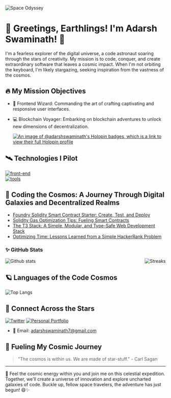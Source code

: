 <!-- Banner Image -->
![Space Odyssey](https://wallpapercave.com/wp/wp6657817.jpg)

<!-- Your Name and Introduction -->
# 🚀 Greetings, Earthlings! I'm Adarsh Swaminath! 👋

<!-- Your Bio -->
I'm a fearless explorer of the digital universe, a code astronaut soaring through the stars of creativity. My mission is to code, conquer, and create extraordinary software that leaves a cosmic impact. When I'm not orbiting the keyboard, I'm likely stargazing, seeking inspiration from the vastness of the cosmos.

<!-- Your Interests with Realistic Icons -->
## 🔥 My Mission Objectives

- 🚀 Frontend Wizard: Commanding the art of crafting captivating and responsive user interfaces.
- 💻 Blockchain Voyager: Embarking on blockchain adventures to unlock new dimensions of decentralization.

  [![An image of @adarshswaminath's Holopin badges, which is a link to view their full Holopin profile](https://holopin.me/adarshswaminath)](https://holopin.io/@adarshswaminath)


<!-- Technologies I Pilot -->
## 🛰️ Technologies I Pilot

[![front-end](https://skillicons.dev/icons?i=html,css,js,react,astro,tailwindcss,nextjs,prisma,python,solidity,bash,flask)](https://github.com/adarshswamianth) <br/>
[![tools](https://skillicons.dev/icons?i=vscode,git,github,ipfs,linux,netlify,vercel,vite)](https://github.com/adarshswamianth)


<!-- Mission Logs: Coding Adventures and Blockchain Explorations -->
## 🌌 Coding the Cosmos: A Journey Through Digital Galaxies and Decentralized Realms

<!-- Writeups -->
- [Foundry Solidity Smart Contract Starter: Create, Test, and Deploy](https://coinsbench.com/solidity-smartcontract-starter-create-test-and-deploy-with-foundry-1a0bc8f4f916)
- [Solidity Gas Optimization Tips: Fueling Smart Contracts](https://medium.com/coinsbench/solidity-gas-optimization-tips-52e62d4ce57d)
- [The T3 Stack: A Simple, Modular, and Type-Safe Web Development Stack](https://medium.com/stackademic/the-t3-stack-a-simple-modular-and-type-safe-web-development-stack-9f191c47f17e)
- [Optimizing Time: Lessons Learned from a Simple HackerRank Problem](https://medium.com/@adarshswaminath7/optimizing-time-lessons-learned-from-a-simple-hackerrank-problem-8a25cfc55aee)
<!-- Your GitHub Stats and Streak -->
### ✨ GitHub Stats

<div style="display: flex; align-items: flex-start; justify-content: space-between;">
<!--   <img src="https://github-readme-stats.vercel.app/api?username=adarshswaminath&theme=radical" alt="Adarsh's GitHub Stats" style="flex: 1; max-width: 50%;"> -->
  <img src="https://github-readme-stats.vercel.app/api?username=adarshswaminath&theme=midnight-purple&show_icons=true&hide_border=true&count_private=true" alt="Github stats"/>
  <img src="https://github-readme-streak-stats.herokuapp.com/?user=adarshswaminath&theme=midnight-purple&hide_border=true" alt="Streaks"/>
</div>

<!-- Your Top Languages -->
## 🪐 Languages of the Code Cosmos
![Top Langs](https://github-readme-stats.vercel.app/api/top-langs/?username=adarshswaminath&theme=midnight-purple&show_icons=true&hide_border=true&layout=compact)

<!-- Your Social Media and Contact Info with Icons -->
## 🌟 Connect Across the Stars
<!--
[![LinkedIn](https://img.shields.io/badge/LinkedIn-Adarsh%20Swaminath-blue?style=flat-square&logo=linkedin&logoColor=white)](https://www.linkedin.com/in/adarshswaminath/) -->
[![Twitter](https://img.shields.io/badge/Twitter-@adarshs002-blue?style=flat-square&logo=twitter&logoColor=white)](https://twitter.com/adarshs002)
[![Personal Portfolio](https://img.shields.io/badge/Portfolio-adarshswaminath-orange?style=flat-square&logo=web&logoColor=white)](https://adarshswaminath.github.io/)
- 📧 Email: adarshswaminath7@gmail.com

<!-- Your Favorite Quote -->
## 🌟 Fueling My Cosmic Journey

> "The cosmos is within us. We are made of star-stuff." - Carl Sagan

<!-- Your Footer -->
---
🚀 Feel the cosmic energy within you and join me on this celestial expedition. Together, we'll create a universe of innovation and explore uncharted galaxies of code. Buckle up, fellow space travelers, the adventure has just begun! 😄✨
